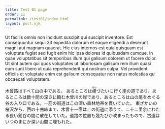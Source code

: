 ```yaml
---
title: Test 01 page
order: 11
permalink: /test01/index.html
layout: post.njk
---
```


Ut facilis omnis non incidunt suscipit qui suscipit inventore. Est consequuntur sequi 33 expedita dolorum et eaque eligendi a deserunt magni aut magnam quaerat. Hic eius internos est quia quisquam est voluptate fugiat sed fugit enim hic ipsa dolores id quibusdam cumque. In quae voluptatibus sit temporibus illum qui galisum dolorem ut facere dolor. Ut sint autem qui quos voluptates ut laboriosam galisum rem illum quasi eum sunt libero ut quia reprehenderit qui nostrum culpa. Vel provident officiis et voluptate enim est galisum consequatur non natus molestias qui obcaecati voluptatem.

木曾路はすべて山の中である。
あるところは<ruby>岨<rp>(</rp><rt>そわ</rt><rp>)</rp></ruby>づたいに行く崖の道であり、あるところは数十間の深さに臨む木曾川の岸であり、あるところは山の尾をめぐる谷の入り口である。一筋の街道はこの深い森林地帯を貫いていた。
東ざかいの桜沢から、西の十曲峠まで、木曾十一宿はこの街道に添うて、二十二里余にわたる長い谿谷の間に散在していた。道路の位置も幾たびか改まったもので、古道はいつのまにか深い山間に埋もれた。

